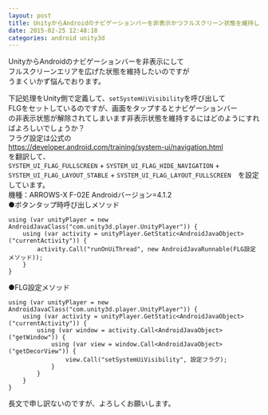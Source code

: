 ```yaml
---
layout: post
title: UnityからAndroidのナビゲーションバーを非表示かつフルスクリーン状態を維持したい
date: 2015-02-25 12:48:18
categories: android unity3d
---
```

<p>UnityからAndroidのナビゲーションバーを非表示にして<br>
フルスクリーンエリアを広げた状態を維持したいのですが<br>
うまくいかず悩んでおります。</p>

<p>下記処理をUnity側で定義して、<code>setSystemUiVisibility</code>を呼び出して<br>
FLGをセットしているのですが、画面をタップするとナビゲーションバー<br>
の非表示状態が解除されてしまいます非表示状態を維持するにはどのようにすればよろしいでしょうか？<br>
フラグ設定は公式の<br>
<a href="https://developer.android.com/training/system-ui/navigation.html" rel="nofollow">https://developer.android.com/training/system-ui/navigation.html</a><br>
を翻訳して、<br>
<code>SYSTEM_UI_FLAG_FULLSCREEN</code> + <code>SYSTEM_UI_FLAG_HIDE_NAVIGATION</code> +<br>
<code>SYSTEM_UI_FLAG_LAYOUT_STABLE</code> + <code>SYSTEM_UI_FLAG_LAYOUT_FULLSCREEN</code>　を設定しています。<br>
機種：ARROWS-X F-02E Androidバージョン=4.1.2<br>
●ボタンタップ時呼び出しメソッド</p>

<pre><code>using (var unityPlayer = new AndroidJavaClass("com.unity3d.player.UnityPlayer")) {
    using (var activity = unityPlayer.GetStatic&lt;AndroidJavaObject&gt;("currentActivity")) {
        activity.Call("runOnUiThread", new AndroidJavaRunnable(FLG設定メソッド));
    }
}
</code></pre>

<p>●FLG設定メソッド</p>

<pre><code>using (var unityPlayer = new AndroidJavaClass("com.unity3d.player.UnityPlayer")) {
    using (var activity = unityPlayer.GetStatic&lt;AndroidJavaObject&gt;("currentActivity")) {
        using (var window = activity.Call&lt;AndroidJavaObject&gt;("getWindow")) {
            using (var view = window.Call&lt;AndroidJavaObject&gt;("getDecorView")) {
                view.Call("setSystemUiVisibility", 設定フラグ);
            }
        }
    } 
}
</code></pre>

<p>長文で申し訳ないのですが、よろしくお願いします。</p>
